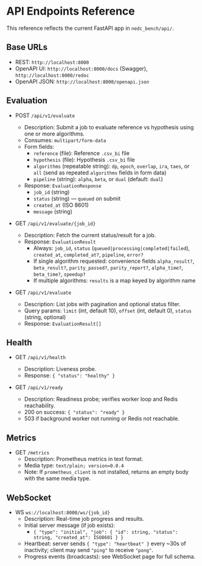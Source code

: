 # API Endpoints Reference

This reference reflects the current FastAPI app in `nedc_bench/api/`.

## Base URLs

- REST: `http://localhost:8000`
- OpenAPI UI: `http://localhost:8000/docs` (Swagger), `http://localhost:8000/redoc`
- OpenAPI JSON: `http://localhost:8000/openapi.json`

## Evaluation

- POST `/api/v1/evaluate`

  - Description: Submit a job to evaluate reference vs hypothesis using one or more algorithms.
  - Consumes: `multipart/form-data`
  - Form fields:
    - `reference` (file): Reference `.csv_bi` file
    - `hypothesis` (file): Hypothesis `.csv_bi` file
    - `algorithms` (repeatable string): `dp`, `epoch`, `overlap`, `ira`, `taes`, or `all` (send as repeated `algorithms` fields in form data)
    - `pipeline` (string): `alpha`, `beta`, or `dual` (default: `dual`)
  - Response: `EvaluationResponse`
    - `job_id` (string)
    - `status` (string) — `queued` on submit
    - `created_at` (ISO 8601)
    - `message` (string)

- GET `/api/v1/evaluate/{job_id}`

  - Description: Fetch the current status/result for a job.
  - Response: `EvaluationResult`
    - Always: `job_id`, `status` (`queued|processing|completed|failed`), `created_at`, `completed_at?`, `pipeline`, `error?`
    - If single algorithm requested: convenience fields `alpha_result?`, `beta_result?`, `parity_passed?`, `parity_report?`, `alpha_time?`, `beta_time?`, `speedup?`
    - If multiple algorithms: `results` is a map keyed by algorithm name

- GET `/api/v1/evaluate`

  - Description: List jobs with pagination and optional status filter.
  - Query params: `limit` (int, default 10), `offset` (int, default 0), `status` (string, optional)
  - Response: `EvaluationResult[]`

## Health

- GET `/api/v1/health`

  - Description: Liveness probe.
  - Response: `{ "status": "healthy" }`

- GET `/api/v1/ready`

  - Description: Readiness probe; verifies worker loop and Redis reachability.
  - 200 on success: `{ "status": "ready" }`
  - 503 if background worker not running or Redis not reachable.

## Metrics

- GET `/metrics`
  - Description: Prometheus metrics in text format.
  - Media type: `text/plain; version=0.0.4`
  - Note: If `prometheus_client` is not installed, returns an empty body with the same media type.

## WebSocket

- WS `ws://localhost:8000/ws/{job_id}`
  - Description: Real-time job progress and results.
  - Initial server message (if job exists):
    - `{ "type": "initial", "job": { "id": string, "status": string, "created_at": ISO8601 } }`
  - Heartbeat: server sends `{ "type": "heartbeat" }` every ~30s of inactivity; client may send `"ping"` to receive `"pong"`.
  - Progress events (broadcasts): see WebSocket page for full schema.
